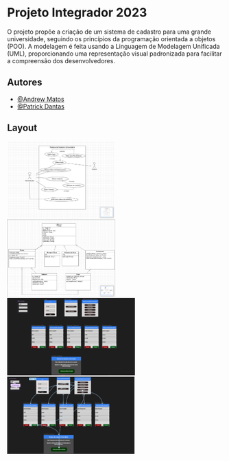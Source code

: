 
# Projeto Integrador 2023

O projeto propõe a criação de um sistema de cadastro para uma grande universidade, seguindo os princípios da programação orientada a objetos (POO). A modelagem é feita usando a Linguagem de Modelagem Unificada (UML), proporcionando uma representação visual padronizada para facilitar a compreensão dos desenvolvedores.


## Autores

- [@Andrew Matos](https://www.github.com/AndrewAscar742)
- [@Patrick Dantas](https://www.github.com/PatrickLoyolaDantas)


## Layout

<img height="180em" src="https://github.com/AndrewAscar742/Projeto-Integrador-2023-3S/blob/main/UseCaseDiagram1.png"/>

<img height="180em" src="https://github.com/AndrewAscar742/Projeto-Integrador-2023-3S/blob/main/imagem_2023-11-21_014931868.png"/>

<img height="180em" src="https://github.com/AndrewAscar742/Projeto-Integrador-2023-3S/blob/main/Prototipação%20Visual.png"/>

<img height="180em" src="https://github.com/AndrewAscar742/Projeto-Integrador-2023-3S/blob/main/Prototipação%20Interativa.png"/>